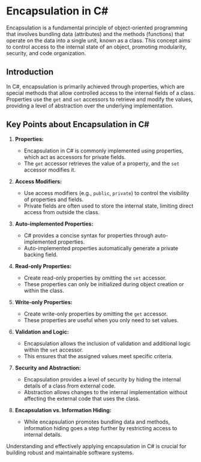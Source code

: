 # Encapsulation in C#

Encapsulation is a fundamental principle of object-oriented programming that involves bundling data (attributes) and the methods (functions) that operate on the data into a single unit, known as a class. This concept aims to control access to the internal state of an object, promoting modularity, security, and code organization.

## Introduction

In C#, encapsulation is primarily achieved through properties, which are special methods that allow controlled access to the internal fields of a class. Properties use the `get` and `set` accessors to retrieve and modify the values, providing a level of abstraction over the underlying implementation.

## Key Points about Encapsulation in C#

1. **Properties:**
   - Encapsulation in C# is commonly implemented using properties, which act as accessors for private fields.
   - The `get` accessor retrieves the value of a property, and the `set` accessor modifies it.

2. **Access Modifiers:**
   - Use access modifiers (e.g., `public`, `private`) to control the visibility of properties and fields.
   - Private fields are often used to store the internal state, limiting direct access from outside the class.

3. **Auto-implemented Properties:**
   - C# provides a concise syntax for properties through auto-implemented properties.
   - Auto-implemented properties automatically generate a private backing field.

4. **Read-only Properties:**
   - Create read-only properties by omitting the `set` accessor.
   - These properties can only be initialized during object creation or within the class.

5. **Write-only Properties:**
   - Create write-only properties by omitting the `get` accessor.
   - These properties are useful when you only need to set values.

6. **Validation and Logic:**
   - Encapsulation allows the inclusion of validation and additional logic within the `set` accessor.
   - This ensures that the assigned values meet specific criteria.

7. **Security and Abstraction:**
   - Encapsulation provides a level of security by hiding the internal details of a class from external code.
   - Abstraction allows changes to the internal implementation without affecting the external code that uses the class.

8. **Encapsulation vs. Information Hiding:**
   - While encapsulation promotes bundling data and methods, information hiding goes a step further by restricting access to internal details.

Understanding and effectively applying encapsulation in C# is crucial for building robust and maintainable software systems.
